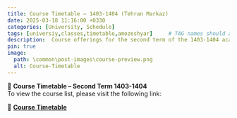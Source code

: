 ```yaml
---
title: Course Timetable – 1403-1404 (Tehran Markaz)
date: 2025-03-18 11:16:00 +0330
categories: [University, Schedule]
tags: [universiy,classes,timetable,amozeshyar]     # TAG names should always be lowercase
description:  Course offerings for the second term of the 1403-1404 academic year for the Computer Engineering group at Tehran Markaz University.
pin: true
image:
  path: \common\post-images\course-preview.png
  alt: Course-Timetable
---
```

📅 **Course Timetable – Second Term 1403-1404**  
To view the course list, please visit the following link:  

🔗 **[Course Timetable](https://abolfazlvahed1.github.io/Course-Timetable)**